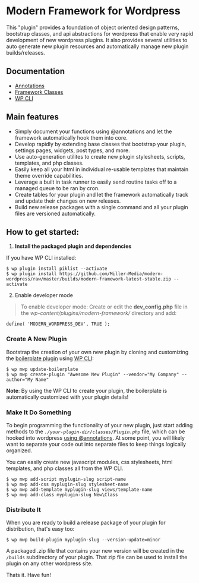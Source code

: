 Modern Framework for Wordpress
==================================

This "plugin" provides a foundation of object oriented design patterns, bootstrap classes, and api abstractions for wordpress that enable very rapid development of new wordpress plugins. It also provides several utilities to auto generate new plugin resources and automatically manage new plugin builds/releases.

## Documentation

- [Annotations](https://github.com/Miller-Media/modern-wordpress/wiki/@Annotations)
- [Framework Classes](https://github.com/Miller-Media/modern-wordpress/wiki)
- [WP CLI](https://github.com/Miller-Media/modern-wordpress/wiki/WP-CLI)

## Main features

* Simply document your functions using @annotations and let the framework automatically hook them into core.
* Develop rapidly by extending base classes that bootstrap your plugin, settings pages, widgets, post types, and more.
* Use auto-generation utilites to create new plugin stylesheets, scripts, templates, and php classes.
* Easily keep all your html in individual re-usable templates that maintain theme override capabilities.
* Leverage a built in task runner to easily send routine tasks off to a managed queue to be ran by cron.
* Create tables for your plugin and let the framework automatically track and update their changes on new releases.
* Build new release packages with a single command and all your plugin files are versioned automatically.

## How to get started:

1) **Install the packaged plugin and dependencies**

If you have WP CLI installed:
```
$ wp plugin install piklist --activate
$ wp plugin install https://github.com/Miller-Media/modern-wordpress/raw/master/builds/modern-framework-latest-stable.zip --activate
```

2) Enable developer mode 

> To enable developer mode: Create or edit the **dev_config.php** file in the *wp-content/plugins/modern-framework/* directory and add:
```
define( 'MODERN_WORDPRESS_DEV', TRUE );
```

### Create A New Plugin
Bootstrap the creation of your own new plugin by cloning and customizing the [boilerplate plugin](https://github.com/Miller-Media/wp-plugin-boilerplate) using [WP CLI](https://wp-cli.org/):
```
$ wp mwp update-boilerplate
$ wp mwp create-plugin "Awesome New Plugin" --vendor="My Company" --author="My Name"
```
**Note**: By using the WP CLI to create your plugin, the boilerplate is automatically customized with your plugin details!

### Make It Do Something
To begin programming the functionality of your new plugin, just start adding methods to the *`./your-plugin-dir/classes/Plugin.php`* file, which can be hooked into wordpress [using @annotations](https://github.com/Miller-Media/modern-wordpress/wiki/@Annotations). At some point, you will likely want to separate your code out into separate files to keep things logically organized.

You can easily create new javascript modules, css stylesheets, html templates, and php classes all from the WP CLI.
```
$ wp mwp add-script myplugin-slug script-name
$ wp mwp add-css myplugin-slug stylesheet-name
$ wp mwp add-template myplugin-slug views/template-name
$ wp mwp add-class myplugin-slug New\Class
```

### Distribute It
When you are ready to build a release package of your plugin for distribution, that's easy too:

```
$ wp mwp build-plugin myplugin-slug --version-update=minor
```
A packaged .zip file that contains your new version will be created in the `/builds` subdirectory of your plugin. That zip file can be used to install the plugin on any other wordpress site.

Thats it. Have fun!

